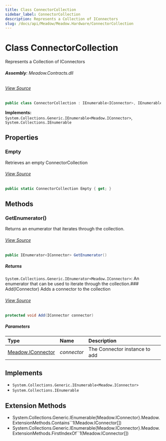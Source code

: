 ```yaml
---
title: Class ConnectorCollection
sidebar_label: ConnectorCollection
description: Represents a Collection of IConnectors
slug: /docs/api/Meadow/Meadow.Hardware/ConnectorCollection
---
```

# Class ConnectorCollection
Represents a Collection of IConnectors

###### **Assembly**: Meadow.Contracts.dll
###### [View Source](https://github.com/WildernessLabs/Meadow.Contracts.git/blob/develop/Source/Meadow.Contracts/Hardware/Contracts/Connectors/ConnectorCollection.cs#L9)
```csharp title="Declaration"
public class ConnectorCollection : IEnumerable<IConnector>, IEnumerable
```
**Implements:**  
`System.Collections.Generic.IEnumerable<Meadow.IConnector>`, `System.Collections.IEnumerable`

## Properties
### Empty
Retrieves an empty ConnectorCollection
###### [View Source](https://github.com/WildernessLabs/Meadow.Contracts.git/blob/develop/Source/Meadow.Contracts/Hardware/Contracts/Connectors/ConnectorCollection.cs#L41)
```csharp title="Declaration"
public static ConnectorCollection Empty { get; }
```
## Methods
### GetEnumerator()
Returns an enumerator that iterates through the collection.
###### [View Source](https://github.com/WildernessLabs/Meadow.Contracts.git/blob/develop/Source/Meadow.Contracts/Hardware/Contracts/Connectors/ConnectorCollection.cs#L19)
```csharp title="Declaration"
public IEnumerator<IConnector> GetEnumerator()
```

##### Returns

`System.Collections.Generic.IEnumerator<Meadow.IConnector>`: An enumerator that can be used to iterate through the collection.### Add(IConnector)
Adds a connector to the collection
###### [View Source](https://github.com/WildernessLabs/Meadow.Contracts.git/blob/develop/Source/Meadow.Contracts/Hardware/Contracts/Connectors/ConnectorCollection.cs#L33)
```csharp title="Declaration"
protected void Add(IConnector connector)
```

##### Parameters

| Type | Name | Description |
|:--- |:--- |:--- |
| [Meadow.IConnector](../Meadow/IConnector) | *connector* | The Connector instance to add |


## Implements

* `System.Collections.Generic.IEnumerable<Meadow.IConnector>`
* `System.Collections.IEnumerable`
## Extension Methods
* System.Collections.Generic.IEnumerable&#123;Meadow.IConnector&#125;.Meadow.ExtensionMethods.Contains``1(Meadow.IConnector[])
* System.Collections.Generic.IEnumerable&#123;Meadow.IConnector&#125;.Meadow.ExtensionMethods.FirstIndexOf``1(Meadow.IConnector[])
